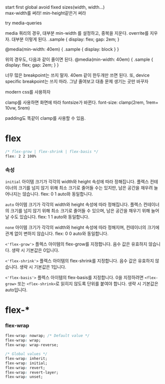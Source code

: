start first global
avoid fixed sizes(width, width...)\
max-width를 써라!
min-height같은거 써라


try media-queries

media 쿼리의 경우, 대부분 min-width 를 설정하고, 중복을 지운다.
overrite를 지우자. 대부분 이렇게 된다.
.sample {
display: flex;
gap: 2em;
}

@media(min-width: 40em) {
.sample {
display: block
}
}

위의 경우도, 다음과 같이 줄이면 된다.
@media(min-width: 40em) {
.sample {
display: flex;
gap: 2em;
}
}

너무 많은 breakpoint는 쓰지 말자.
40em 같이 한두개만 쓰면 된다.
또, device specific breakpoint는 쓰지 마라.
그냥 줄여보고 대충 문제 생기는 곳만 바꾸자


modern css를 사용하자

clamp를 사용하면  화면에 따라 fontsize가 바뀐다.
font-size: clamp(2rem, 1rem+ 10vw, 5rem) 

padding도 똑같이 clamp를 사용할 수 있음.


# flex
```css
/* flex-grow | flex-shrink | flex-basis */
flex: 2 2 100%
```

### 속성
`initial`
아이템 크기가 각각의 width와 height 속성에 따라 정해집니다. 플렉스 컨테이너의 크기를 넘지 않기 위해 최소 크기로 줄어들 수는 있지만, 남은 공간을 채우려 늘어나지는 않습니다. flex: 0 1 auto와 동일합니다.

`auto`
아이템 크기가 각각의 width와 height 속성에 따라 정해집니다. 플렉스 컨테이너의 크기를 넘지 않기 위해 최소 크기로 줄어들 수 있으며, 남은 공간을 채우기 위해 늘어날 수도 있습니다. flex: 1 1 auto와 동일합니다.

`none`
아이템 크기가 각각의 width와 height 속성에 따라 정해지며, 컨테이너의 크기에 관계 없이 변하지 않습니다. flex: 0 0 auto와 동일합니다.

`<'flex-grow'>`
플렉스 아이템의 flex-grow를 지정합니다. 음수 값은 유효하지 않습니다. 생략 시 기본값은 0입니다.

`<'flex-shrink'>`
플렉스 아이템의 flex-shrink를 지정합니다. 음수 값은 유효하지 않습니다. 생략 시 기본값은 1입니다.

`<'flex-basis'>`
플렉스 아이템의 flex-basis를 지정합니다. 0을 지정하려면 `<flex-grow>` 또는 `<flex-shrink>`로 읽히지 않도록 단위를 붙여야 합니다. 생략 시 기본값은 auto입니다.


# flex-*
### flex-wrap
```css
flex-wrap: nowrap; /* Default value */
flex-wrap: wrap;
flex-wrap: wrap-reverse;

/* Global values */
flex-wrap: inherit;
flex-wrap: initial;
flex-wrap: revert;
flex-wrap: revert-layer;
flex-wrap: unset;
```